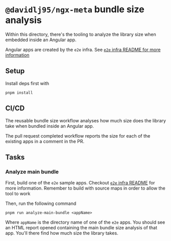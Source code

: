 # `@davidlj95/ngx-meta` bundle size analysis

Within this directory, there's the tooling to analyze the library size when embedded inside an Angular app.

Angular apps are created by the `e2e` infra. See [`e2e` infra README for more information][e2e-README]

[e2e-README]: ../e2e/README.md

## Setup

Install deps first with

```shell
pnpm install
```

## CI/CD

The reusable bundle size workflow analyses how much size does the library take when bundled inside an Angular app.

The pull request completed workflow reports the size for each of the existing apps in a comment in the PR.

## Tasks

### Analyze main bundle

First, build one of the `e2e` sample apps. Checkout [`e2e` infra README][e2e-README] for more information. Remember to build with source maps in order to allow the tool to work

Then, run the following command

```shell
pnpm run analyze-main-bundle <appName>
```

Where `appName` is the directory name of one of the `e2e` apps. You should see an HTML report opened containing the main bundle size analysis of that app. You'll there find how much size the library takes.
